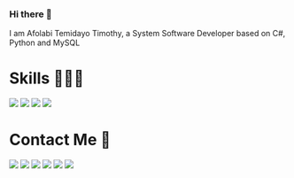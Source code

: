 ### Hi there 👋

I am Afolabi Temidayo Timothy, a System Software Developer based on C#, Python and MySQL

# Skills 👨🏾‍💻
  <img src="https://img.shields.io/badge/C%23-239120?style=for-the-badge&logo=c-sharp&logoColor=white">
  <img src="https://img.shields.io/badge/Python-14354C?style=for-the-badge&logo=python&logoColor=white">
  <img src="https://img.shields.io/badge/.NET-5C2D91?style=for-the-badge&logo=.net&logoColor=white">
  <img src="https://img.shields.io/badge/MySQL-00000F?style=for-the-badge&logo=mysql&logoColor=white">

# Contact Me 📲
  <a href="https://wa.me/+2348090949669"> <img src="https://img.shields.io/badge/WhatsApp-25D366?style=for-the-badge&logo=whatsapp&logoColor=white"></a>
  <a href="https://t.me/+2348090949669"> <img src="https://img.shields.io/badge/Telegram-2CA5E0?style=for-the-badge&logo=telegram&logoColor=white"></a>
  <img src="https://img.shields.io/badge/Gmail-D14836?style=for-the-badge&logo=gmail&logoColor=white">
  <a href="https://www.facebook.com/profile.php?id=100056265665208"> <img src="https://img.shields.io/badge/Facebook-1877F2?style=for-the-badge&logo=facebook&logoColor=white"></a>
  <a href="https://twitter.com/afolabitemidee"> <img src="https://img.shields.io/badge/Twitter-1DA1F2?style=for-the-badge&logo=twitter&logoColor=white"></a>
  <a href="https://www.linkedin.com/in/afolabi-temidayo-timothy-6ab2261a5"> <img src="https://img.shields.io/badge/LinkedIn-0077B5?style=for-the-badge&logo=linkedin&logoColor=white"></a>
